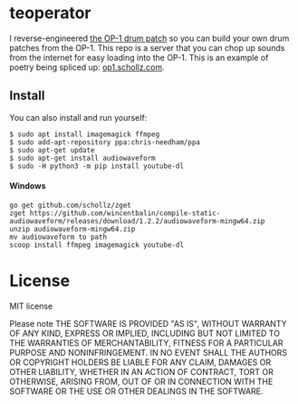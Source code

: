 # teoperator

I reverse-engineered [the OP-1 drum patch](https://github.com/schollz/teoperator/blob/master/src/op1/op1.go#L52-L129) so you can build your own drum patches from the OP-1. This repo is a server that you can chop up sounds from the internet for easy loading into the OP-1. This is an example of poetry being spliced up: [op1.schollz.com](https://op1.schollz.com/patch?audioURL=https%3A%2F%2Fwww.youtube.com%2Fwatch%3Fv%3D36CYMdFmDeQ&secondsStart=33.8&secondsEnd=97.5).

## Install

You can also install and run yourself:

```
$ sudo apt install imagemagick ffmpeg 
$ sudo add-apt-repository ppa:chris-needham/ppa
$ sudo apt-get update
$ sudo apt-get install audiowaveform
$ sudo -H python3 -m pip install youtube-dl
```

#### Windows

```
go get github.com/schollz/zget
zget https://github.com/wincentbalin/compile-static-audiowaveform/releases/download/1.2.2/audiowaveform-mingw64.zip
unzip audiowaveform-mingw64.zip 
mv audiowaveform to path
scoop install ffmpeg imagemagick youtube-dl
```

# License

MIT license

Please note THE SOFTWARE IS PROVIDED "AS IS", WITHOUT WARRANTY OF ANY KIND, EXPRESS OR IMPLIED, INCLUDING BUT NOT LIMITED TO THE WARRANTIES OF MERCHANTABILITY, FITNESS FOR A PARTICULAR PURPOSE AND NONINFRINGEMENT. IN NO EVENT SHALL THE AUTHORS OR COPYRIGHT HOLDERS BE LIABLE FOR ANY CLAIM, DAMAGES OR OTHER LIABILITY, WHETHER IN AN ACTION OF CONTRACT, TORT OR OTHERWISE, ARISING FROM, OUT OF OR IN CONNECTION WITH THE SOFTWARE OR THE USE OR OTHER DEALINGS IN THE SOFTWARE.
